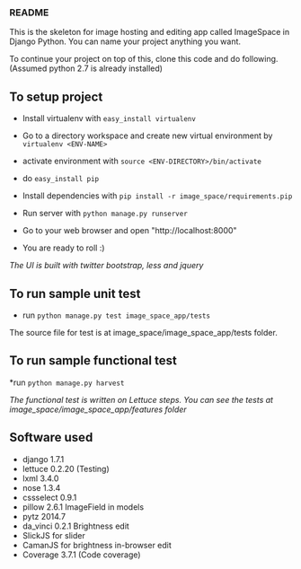 ### README
This is the skeleton for image hosting and editing app called ImageSpace in Django Python. You can name your project anything you want.

To continue your project on top of this, clone this code and do following. (Assumed python 2.7 is already installed)

## To setup project

* Install virtualenv with `easy_install virtualenv`

* Go to a directory workspace and create new virtual environment by `virtualenv <ENV-NAME>`

* activate environment with `source <ENV-DIRECTORY>/bin/activate`

* do `easy_install pip`

* Install dependencies with `pip install -r image_space/requirements.pip`

* Run server with `python manage.py runserver`

* Go to your web browser and open "http://localhost:8000"

* You are ready to roll :)


*The UI is built with twitter bootstrap, less and jquery*


## To run sample unit test

* run `python manage.py test image_space_app/tests`

The source file for test is at image_space/image_space_app/tests folder.

## To run sample functional test

*run `python manage.py harvest`

*The functional test is written on Lettuce steps. You can see the tests at image_space/image_space_app/features folder*

## Software used
* django 1.7.1
* lettuce 0.2.20 (Testing)
* lxml 3.4.0
* nose 1.3.4
* cssselect 0.9.1
* pillow 2.6.1 ImageField in models
* pytz 2014.7
* da_vinci 0.2.1 Brightness edit
* SlickJS for slider
* CamanJS for brightness in-browser edit
* Coverage 3.7.1 (Code coverage)
